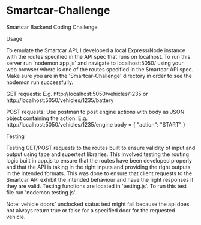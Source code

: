 # Smartcar-Challenge
Smartcar Backend Coding Challenge

Usage

To emulate the Smartcar API, I developed a local Express/Node instance with the routes specified in the API spec that runs on localhost. To run this server run 'nodemon app.js' and navigate to localhost:5050/<route> using your web browser where <route> is one of the routes specified in the Smartcar API spec. Make sure you are in the 'Smartcar-Challenge' directory in order to see the nodemon run successfully.

GET requests:
E.g. http://localhost:5050/vehicles/1235 or http://localhost:5050/vehicles/1235/battery

POST requests:
Use postman to post engine actions with body as JSON object containing the action.
E.g. http://localhost:5050/vehicles/1235/engine
    body = {
        "action": "START"
    }


Testing

Testing GET/POST requests to the routes built to ensure validity of input and output using tape and supertest libraries.
This involved testing the routing logic built in app.js to ensure that the routes have been developed properly and that the API is taking in the right inputs and providing the right outputs in the intended formats. This was done to ensure that client requests to the Smartcar API exhibit the intended behaviour and have the right responses if they are valid. Testing functions are located in 'testing.js'. To run this test file run 'nodemon testing.js'.

Note: vehicle doors' unclocked status test might fail because the api does not always return true or false for a specified door for the requested vehicle.